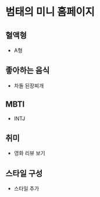 # 범태의 미니 홈페이지

## 혈액형
- A형

## 좋아하는 음식
- 차돌 된장찌개

## MBTI
- INTJ

## 취미
- 영화 리뷰 보기

## 스타일 구성
- 스타일 추가